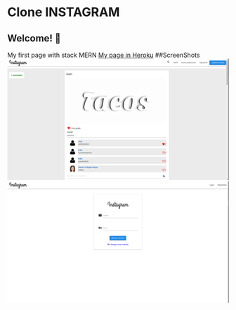 # Clone INSTAGRAM
## Welcome! 👋
My first page with stack MERN
[My page in Heroku](https://redclon3.herokuapp.com/)
##ScreenShots
![View HOME](./Screenshot_1.png)
![View LOGIN](./Screenshot_2.png)

